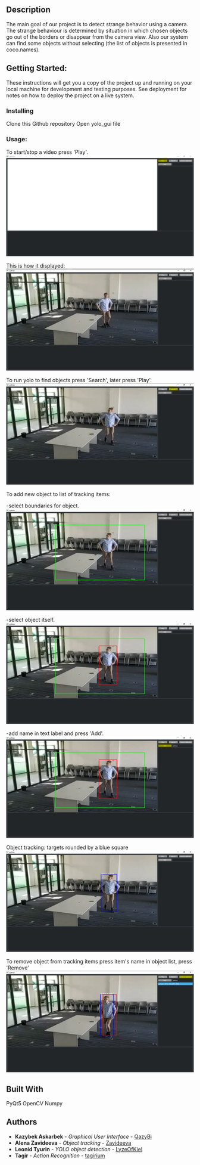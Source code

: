 ## Description
The main goal of our project is to detect strange behavior using a camera. The strange behaviour is determined by situation in which chosen objects go out of the borders or disappear from the camera view. Also our system can find some objects without selecting (the list of objects is presented in coco.names).
	
## Getting Started:
These instructions will get you a copy of the project up and running on your local machine for development and testing purposes. See deployment for notes on how to deploy the project on a live system.

### Installing

Clone this Github repository
Open yolo_gui file

### Usage:

To start/stop a video press 'Play'.
![main menu](https://github.com/zavideeva/Strange-Behaviour/blob/master/screenshots/main_menu.jpg)

This is how it displayed:
![video started](https://github.com/zavideeva/Strange-Behaviour/blob/master/screenshots/video_started.jpg)

To run yolo to find objects press 'Search', later press 'Play'.
![search](https://github.com/zavideeva/Strange-Behaviour/blob/master/screenshots/search_objects.jpg)


To add new object to list of tracking items: 

-select boundaries for object. 
![select boundaries](https://github.com/zavideeva/Strange-Behaviour/blob/master/screenshots/set_border.jpg)

-select object itself. 
![select target](https://github.com/zavideeva/Strange-Behaviour/blob/master/screenshots/select_target.jpg)

-add name in text label and press 'Add'.
![add name](https://github.com/zavideeva/Strange-Behaviour/blob/master/screenshots/add_target.jpg)

Object tracking: targets rounded by a blue square
![target detected](https://github.com/zavideeva/Strange-Behaviour/blob/master/screenshots/target_detected.jpg)

To remove object from tracking items press item's name in object list, press 'Remove'
![remove target](https://github.com/zavideeva/Strange-Behaviour/blob/master/screenshots/remove_selected.jpg)

## Built With
PyQt5
OpenCV
Numpy
## Authors

* **Kazybek Askarbek** - *Graphical User Interface* - [QazyBi](https://github.com/QazyBi)
* **Alena Zavideeva** - *Object tracking* - [Zavideeva](https://github.com/zavideeva)
* **Leonid Tyurin** - *YOLO object detection* - [LyzeOfKiel](https://github.com/LyzeOfKiel)
* **Tagir** - *Action Recognition* - [tagirium](https://github.com/tagirium)


